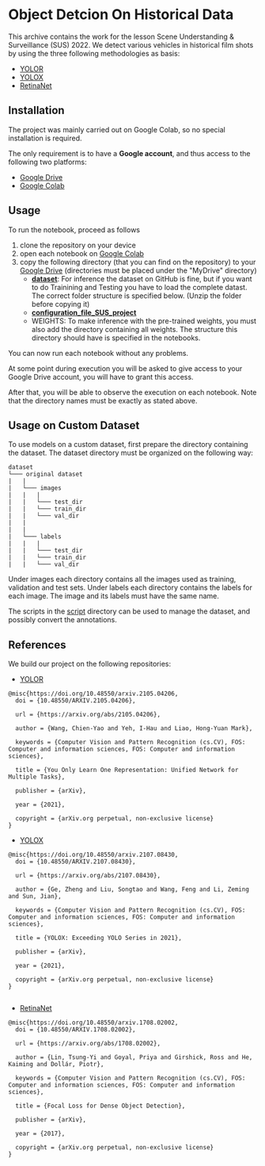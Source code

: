 # Object Detcion On Historical Data

This archive contains the work for the lesson Scene Understanding & Surveillance (SUS) 2022. We detect various vehicles in historical film shots by using the three following methodologies as basis:

- [YOLOR](https://github.com/augmentedstartups/yolor)
- [YOLOX](https://github.com/Megvii-BaseDetection/YOLOX)
- [RetinaNet](https://github.com/benihime91/pytorch_retinanet)

## Installation


The project was mainly carried out on Google Colab, so no special installation is required.

The only requirement is to have a **Google account**, and thus access to the following two platforms:
- [Google Drive](https://www.google.at/drive/about.html)
- [Google Colab](https://colab.research.google.com/?utm_source=scs-index)

## Usage

To run the notebook, proceed as follows
1. clone the repository on your device
2. open each notebook on [Google Colab](https://research.google.com/colaboratory/)
3. copy the following directory (that you can find on the repository) to your [Google Drive](https://drive.google.com/drive/my-drive) (directories must be placed under the "MyDrive" directory)
    - [**dataset**](dataset): For inference the dataset on GitHub is fine, but if you want to do Trainining and Testing you have to load the complete datast. The correct folder structure is specified below. (Unzip the folder before copying it)
    - [**configuration_file_SUS_project**](configuration_file_SUS_project)
    - WEIGHTS: To make inference with the pre-trained weights, you must also add the directory containing all weights. The structure this directory should have is specified in the notebooks.

You can now run each notebook without any problems.

At some point during execution you will be asked to give access to your Google Drive account, you will have to grant this access.

After that, you will be able to observe the execution on each notebook. Note that the directory names must be exactly as stated above.


## Usage on Custom Dataset

To use models on a custom dataset, first prepare the directory containing the dataset. The dataset directory must be organized on the following way:

```
dataset
└─── original dataset
|   |
|   └─── images
|   |   |
|   |   └─── test_dir
|   |   └─── train_dir
|   |   └─── val_dir
|   |
|   |
|   └─── labels
|   |   |
|   |   └─── test_dir
|   |   └─── train_dir
|   |   └─── val_dir

```

Under images each directory contains all the images used as training, validation and test sets. Under labels each directory contains the labels for each image. 
The image and its labels must have the same name.

The scripts in the [script](script) directory can be used to manage the dataset, and possibly convert the annotations.



## References
We build our project on the following repositories:

- [YOLOR](https://github.com/augmentedstartups/yolor)
```
@misc{https://doi.org/10.48550/arxiv.2105.04206,
  doi = {10.48550/ARXIV.2105.04206},
  
  url = {https://arxiv.org/abs/2105.04206},
  
  author = {Wang, Chien-Yao and Yeh, I-Hau and Liao, Hong-Yuan Mark},
  
  keywords = {Computer Vision and Pattern Recognition (cs.CV), FOS: Computer and information sciences, FOS: Computer and information sciences},
  
  title = {You Only Learn One Representation: Unified Network for Multiple Tasks},
  
  publisher = {arXiv},
  
  year = {2021},
  
  copyright = {arXiv.org perpetual, non-exclusive license}
}
```
- [YOLOX](https://github.com/Megvii-BaseDetection/YOLOX)
```
@misc{https://doi.org/10.48550/arxiv.2107.08430,
  doi = {10.48550/ARXIV.2107.08430},
  
  url = {https://arxiv.org/abs/2107.08430},
  
  author = {Ge, Zheng and Liu, Songtao and Wang, Feng and Li, Zeming and Sun, Jian},
  
  keywords = {Computer Vision and Pattern Recognition (cs.CV), FOS: Computer and information sciences, FOS: Computer and information sciences},
  
  title = {YOLOX: Exceeding YOLO Series in 2021},
  
  publisher = {arXiv},
  
  year = {2021},
  
  copyright = {arXiv.org perpetual, non-exclusive license}
}


```
- [RetinaNet](https://github.com/facebookresearch/detr/blob/main/README.md)
```
@misc{https://doi.org/10.48550/arxiv.1708.02002,
  doi = {10.48550/ARXIV.1708.02002},
  
  url = {https://arxiv.org/abs/1708.02002},
  
  author = {Lin, Tsung-Yi and Goyal, Priya and Girshick, Ross and He, Kaiming and Dollár, Piotr},
  
  keywords = {Computer Vision and Pattern Recognition (cs.CV), FOS: Computer and information sciences, FOS: Computer and information sciences},
  
  title = {Focal Loss for Dense Object Detection},
  
  publisher = {arXiv},
  
  year = {2017},
  
  copyright = {arXiv.org perpetual, non-exclusive license}
}
```
